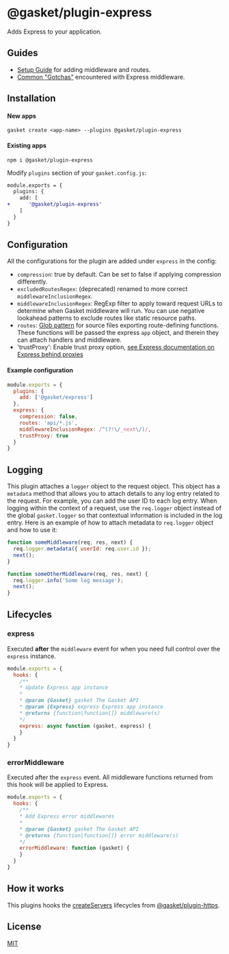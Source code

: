 # @gasket/plugin-express

Adds Express to your application.

## Guides

- [Setup Guide] for adding middleware and routes.
- [Common "Gotchas"] encountered with Express middleware.

## Installation

#### New apps

```
gasket create <app-name> --plugins @gasket/plugin-express
```

#### Existing apps

```
npm i @gasket/plugin-express
```

Modify `plugins` section of your `gasket.config.js`:

```diff
module.exports = {
  plugins: {
    add: [
+      '@gasket/plugin-express'
    ]
  }
}
```

## Configuration

All the configurations for the plugin are added under `express` in the config:

- `compression`: true by default. Can be set to false if applying compression
  differently.
- `excludedRoutesRegex`: (deprecated) renamed to more correct `middlewareInclusionRegex`.
- `middlewareInclusionRegex`: RegExp filter to apply toward request URLs to determine when Gasket middleware will run. You can use negative lookahead patterns to exclude routes like static resource paths.
- `routes`: [Glob pattern](https://github.com/isaacs/node-glob#glob-primer) for source files exporting route-defining functions. These functions will be passed the express `app` object, and therein they can attach handlers and middleware.
- 'trustProxy': Enable trust proxy option, [see Express documentation on Express behind proxies](https://expressjs.com/en/guide/behind-proxies.html)

#### Example configuration

```js
module.exports = {
  plugins: {
    add: ['@gasket/express']
  },
  express: {
    compression: false,
    routes: 'api/*.js',
    middlewareInclusionRegex: /^(?!\/_next\/)/,
    trustProxy: true
  }
}
```

## Logging

This plugin attaches a `logger` object to the request object. This object has a `metadata` method that allows you to attach details to any log entry related to the request. For example, you can add the user ID to each log entry. When logging within the context of a request, use the `req.logger` object instead of the global `gasket.logger` so that contextual information is included in the log entry. Here is an example of how to attach metadata to  `req.logger` object and how to use it:

```js
function someMiddleware(req, res, next) {
  req.logger.metadata({ userId: req.user.id });
  next();
}

function someOtherMiddleware(req, res, next) {
  req.logger.info('Some log message');
  next();
}
```

## Lifecycles

### express

Executed **after** the `middleware` event for when you need full control over
the `express` instance.

```js
module.exports = {
  hooks: {
    /**
    * Update Express app instance
    *
    * @param {Gasket} gasket The Gasket API
    * @param {Express} express Express app instance
    * @returns {function|function[]} middleware(s)
    */
    express: async function (gasket, express) {
    }
  }
}
```

### errorMiddleware

Executed after the `express` event. All middleware functions returned from this
hook will be applied to Express.

```js
module.exports = {
  hooks: {
    /**
    * Add Express error middlewares
    *
    * @param {Gasket} gasket The Gasket API
    * @returns {function|function[]} error middleware(s)
    */
    errorMiddleware: function (gasket) {
    }
  }
}
```

## How it works

This plugins hooks the [createServers] lifecycles from [@gasket/plugin-https].

## License

[MIT](./LICENSE.md)

<!-- LINKS -->

[Setup Guide]:docs/setup.md
[Common "Gotchas"]:docs/gotchas.md

[@gasket/plugin-https]:/packages/gasket-plugin-https/README.md
[createServers]:/packages/gasket-plugin-https/README.md#createservers
